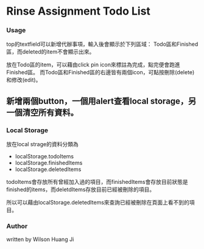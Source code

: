 # Rinse Assignment Todo List

### Usage

top的textfield可以新增代辦事項，輸入後會顯示於下列區域：
Todo區和Finished區，而deleted的item不會顯示出來。

放在Todo區的item，可以藉由click pin icon來標註為完成，點完便會跑進Finished區。
而Todo區和Finished區的右邊皆有兩個icon，可點按刪除(delete)和修改(edit)。

新增兩個button，一個用alert查看local storage，另一個清空所有資料。
-----------------------------------------------------------

### Local Storage

放在local strage的資料分類為

* localStorage.todoItems
* localStorage.finishedItems
* localStorage.deletedItems

todoItems會存放所有曾經加入過的項目，而finishedItems會存放目前狀態是finished的items，而deletdItems存放目前已經被刪除的項目。

所以可以藉由localStorage.deletedItems來查詢已經被刪除在頁面上看不到的項目。


### Author

written by Wilson Huang Ji
